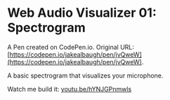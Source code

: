 # Web Audio Visualizer 01: Spectrogram

A Pen created on CodePen.io. Original URL: [https://codepen.io/jakealbaugh/pen/jvQweW](https://codepen.io/jakealbaugh/pen/jvQweW).

A basic spectrogram that visualizes your microphone.

Watch me build it: [youtu.be/hYNJGPnmwls](https://youtu.be/hYNJGPnmwls)